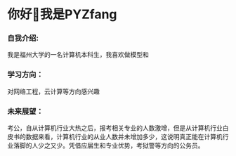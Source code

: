 # 你好👋我是PYZfang

### 自我介绍:

我是福州大学的一名计算机本科生，我喜欢做模型和

### 学习方向：

对网络工程，云计算等方向感兴趣

### 未来展望：

考公，自从计算机行业大热之后，报考相关专业的人数激增，但是从计算机行业白皮书的数据来看，计算机行业的从业人数并未增加多少，这说明真正能在计算机行业落脚的人少之又少。凭借应届生和专业优势，考狱警等方向的公务员。


